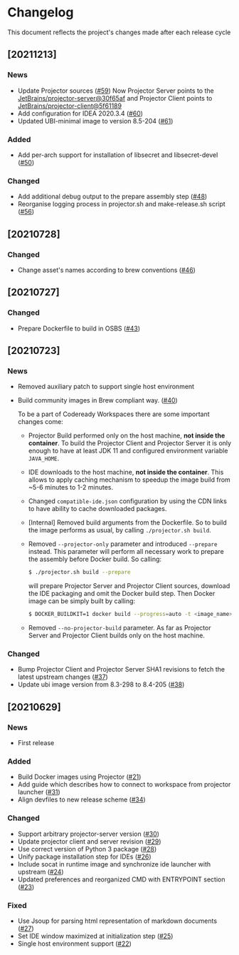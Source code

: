 # Changelog
This document reflects the project's changes made after each release cycle

## [20211213]

### News

- Update Projector sources ([#59](https://github.com/che-incubator/jetbrains-editor-images/pull/59))
  Now Projector Server points to the [JetBrains/projector-server@30f65af](https://github.com/JetBrains/projector-server/commit/30f65afc196605625f19b671e1cee1d012c8ee97) and Projector Client points to [JetBrains/projector-client@5f61189](https://github.com/JetBrains/projector-client/commit/5f6118900f2da668f0d84463025fea341da32175)
- Add configuration for IDEA 2020.3.4 ([#60](https://github.com/che-incubator/jetbrains-editor-images/pull/60))
- Updated UBI-minimal image to version 8.5-204 ([#61](https://github.com/che-incubator/jetbrains-editor-images/pull/61))

### Added

- Add per-arch support for installation of libsecret and libsecret-devel ([#50](https://github.com/che-incubator/jetbrains-editor-images/pull/50))

### Changed

- Add additional debug output to the prepare assembly step ([#48](https://github.com/che-incubator/jetbrains-editor-images/pull/48))
- Reorganise logging process in projector.sh and make-release.sh script ([#56](https://github.com/che-incubator/jetbrains-editor-images/pull/56))

## [20210728]

### Changed

- Change asset's names according to brew conventions ([#46](https://github.com/che-incubator/jetbrains-editor-images/pull/46))

## [20210727]

### Changed

- Prepare Dockerfile to build in OSBS ([#43](https://github.com/che-incubator/jetbrains-editor-images/pull/43))

## [20210723]

### News

- Removed auxiliary patch to support single host environment

- Build community images in Brew compliant way. ([#40](https://github.com/che-incubator/jetbrains-editor-images/pull/40))

  To be a part of Codeready Workspaces there are some important changes come:

  - Projector Build performed only on the host machine, **not inside the container**. To build the Projector Client and Projector Server it is only enough to have at least JDK 11 and configured environment variable `JAVA_HOME`.

  - IDE downloads to the host machine, **not inside the container**. This allows to apply caching mechanism to speedup the image build from ~5-6 minutes to 1-2 minutes.

  - Changed `compatible-ide.json` configuration by using the CDN links to have ability to cache downloaded packages.

  - [Internal] Removed build arguments from the Dockerfile. So to build the image performs as usual, by calling `./projector.sh build`.

  - Removed `--projector-only` parameter and introduced `--prepare` instead. This parameter will perform all necessary work to prepare the assembly before Docker build. So calling:

    ```sh
    $ ./projector.sh build --prepare
    ```

    will prepare Projector Server and Projector Client sources, download the IDE packaging and omit the Docker build step. Then Docker image can be simply built by calling:

    ```sh
    $ DOCKER_BUILDKIT=1 docker build --progress=auto -t <image_name> -f Dockerfile .
    ```

  - Removed `--no-projector-build` parameter. As far as Projector Server and Projector Client builds only on the host machine.

### Changed

- Bump Projector Client and Projector Server SHA1 revisions to fetch the latest upstream changes ([#37](https://github.com/che-incubator/jetbrains-editor-images/pull/37))
- Update ubi image version from 8.3-298 to 8.4-205 ([#38](https://github.com/che-incubator/jetbrains-editor-images/pull/38))

## [20210629]

### News

- First release

### Added

- Build Docker images using Projector ([#21](https://github.com/che-incubator/jetbrains-editor-images/pull/21))
- Add guide which describes how to connect to workspace from projector launcher ([#31](https://github.com/che-incubator/jetbrains-editor-images/pull/31))
- Align devfiles to new release scheme ([#34](https://github.com/che-incubator/jetbrains-editor-images/pull/34))

### Changed

- Support arbitrary projector-server version ([#30](https://github.com/che-incubator/jetbrains-editor-images/pull/30))
- Update projector client and server revision ([#29](https://github.com/che-incubator/jetbrains-editor-images/pull/29))
- Use correct version of Python 3 package ([#28](https://github.com/che-incubator/jetbrains-editor-images/pull/28))
- Unify package installation step for IDEs ([#26](https://github.com/che-incubator/jetbrains-editor-images/pull/26))
- Include socat in runtime image and synchronize ide launcher with upstream ([#24](https://github.com/che-incubator/jetbrains-editor-images/pull/24))
- Updated preferences and reorganized CMD with ENTRYPOINT section ([#23](https://github.com/che-incubator/jetbrains-editor-images/pull/23))

### Fixed

- Use Jsoup for parsing html representation of markdown documents ([#27](https://github.com/che-incubator/jetbrains-editor-images/pull/27))
- Set IDE window maximized at initialization step ([#25](https://github.com/che-incubator/jetbrains-editor-images/pull/25))
- Single host environment support ([#22](https://github.com/che-incubator/jetbrains-editor-images/pull/22))

